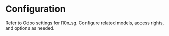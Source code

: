 # Configuration

Refer to Odoo settings for l10n_sg. Configure related models, access rights, and options as needed.

